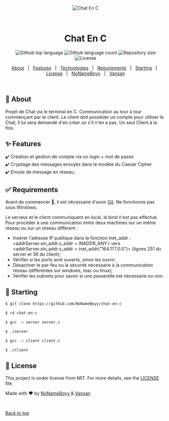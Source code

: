 <div align="center" id="top"> 
  <img src="./.github/app.gif" alt="Chat En C" />

  &#xa0;

  <!-- <a href="https://chatenc.netlify.app">Demo</a> -->
</div>

<h1 align="center">Chat En C</h1>

<p align="center">
  <img alt="Github top language" src="https://img.shields.io/github/languages/top/NoNameBoyy/chat-en-c?color=56BEB8">

  <img alt="Github language count" src="https://img.shields.io/github/languages/count/NoNameBoyy/chat-en-c?color=56BEB8">

  <img alt="Repository size" src="https://img.shields.io/github/repo-size/NoNameBoyy/chat-en-c?color=56BEB8">

  <img alt="License" src="https://img.shields.io/github/license/NoNameBoyy/chat-en-c?color=56BEB8">

  <!-- <img alt="Github issues" src="https://img.shields.io/github/issues/{{YOUR_GITHUB_USERNAME}}/chat-en-c?color=56BEB8" /> -->

  <!-- <img alt="Github forks" src="https://img.shields.io/github/forks/{{YOUR_GITHUB_USERNAME}}/chat-en-c?color=56BEB8" /> -->

  <!-- <img alt="Github stars" src="https://img.shields.io/github/stars/{{YOUR_GITHUB_USERNAME}}/chat-en-c?color=56BEB8" /> -->
</p>

<!-- Status -->

<!-- <h4 align="center"> 
	🚧  Chat En C 🚀 Under construction...  🚧
</h4> 

<hr> -->

<p align="center">
  <a href="#dart-about">About</a> &#xa0; | &#xa0; 
  <a href="#sparkles-features">Features</a> &#xa0; | &#xa0;
  <a href="#rocket-technologies">Technologies</a> &#xa0; | &#xa0;
  <a href="#white_check_mark-requirements">Requirements</a> &#xa0; | &#xa0;
  <a href="#checkered_flag-starting">Starting</a> &#xa0; | &#xa0;
  <a href="#memo-license">License</a> &#xa0; | &#xa0;
  <a href="NoNameBoyy" target="_blank">NoNameBoyy</a> &#xa0; | &#xa0;
  <a href="Vansan" target="_blank">Vansan</a>
</p>

<br>

## :dart: About ##

Projet de Chat via le terminal en C. Communication au tour à tour commençant par le client. Le client doit posséder un compte pour utiliser le Chat, il lui sera demandé d'en créer un s'il n'en a pas. Un seul Client à la fois.

## :sparkles: Features ##

:heavy_check_mark: Création et gestion de compte via un login + mot de passe\
:heavy_check_mark: Cryptage des messages envoyés dans le modèle du Caesar Cipher\
:heavy_check_mark: Envoie de message en réseau;

## :white_check_mark: Requirements ##

Avant de commencer :checkered_flag:, il est nécessaire d'avoir [Git](https://git-scm.com). Ne fonctionne pas sous Windows.

Le serveur et le client communiquent en local, le bind n'est pas effectué. Pour procéder à une communication entre deux machines sur un même réseau ou sur un réseau différent :

- Insérer l'adresse IP publique dans la fonction inet_addr : <addrServer.sin_addr.s_addr = INADDR_ANY> vers <addrServer.sin_addr.s_addr = inet_addr("164.177.0.0")> (lignes 251 du server et 36 du client);
- Vérifier si les ports sont ouverts, sinon les ouvrir;
- Désactiver le par-feu ou la sécurité nécessaire à la communication réseau (différentes sur windows, mac ou linux);
- Vérifier les subnets pour savoir si une passerelle est nécessaire ou non.


## :checkered_flag: Starting ##

```bash
$ git clone https://github.com/NoNameBoyy/chat-en-c

$ cd chat-en-c

$ gcc -o server server.c

$ ./server

$ gcc -o client client.c

$ ./client
```

## :memo: License ##

This project is under license from MIT. For more details, see the [LICENSE](https://github.com/NoNameBoyy/chat-app-en-c/blob/main/LICENSE) file.


Made with :heart: by <a href="https://github.com/NoNameBoyy" target="_blank">NoNameBoyy </a> & <a href="https://github.com/Vanelia" target="_blank">Vansan</a>


&#xa0;

<a href="#top">Back to top</a>
